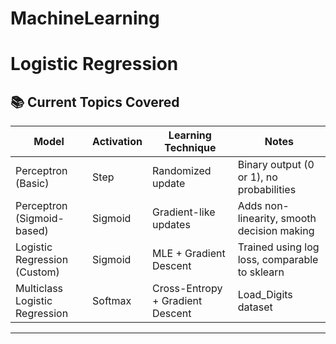 # MachineLearning

# Logistic Regression 
## 📚 Current Topics Covered
| Model                         | Activation | Learning Technique        | Notes                                                   |
|------------------------------|------------|---------------------------|---------------------------------------------------------|
| Perceptron (Basic)           | Step       | Randomized update         | Binary output (0 or 1), no probabilities                |
| Perceptron (Sigmoid-based)   | Sigmoid    | Gradient-like updates     | Adds non-linearity, smooth decision making              |
| Logistic Regression (Custom) | Sigmoid    | MLE + Gradient Descent    | Trained using log loss, comparable to sklearn           |
| Multiclass Logistic Regression | Softmax   | Cross-Entropy + Gradient Descent | Load_Digits dataset |

---
